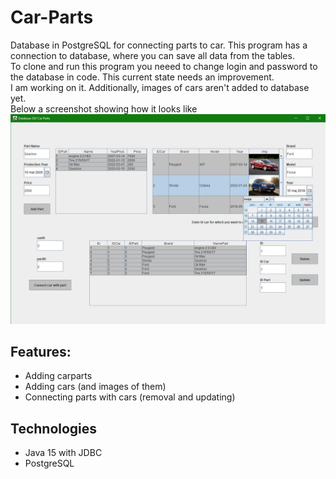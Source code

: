 # Car-Parts
Database in PostgreSQL for connecting parts to car. This program has a connection to database, where you can save all data from the tables.  
To clone and run this program you neeed to change login and password to the database in code. This current state needs an improvement.  
I am working on it. Additionally, images of cars aren't added to database yet.  
Below a screenshot showing how it looks like
![DatabaseCarParts](./screenshot/DatabaseGUICarParts.png)
## Features:
* Adding carparts
* Adding cars (and images of them)
* Connecting parts with cars (removal and updating)
## Technologies
* Java 15 with JDBC
* PostgreSQL
